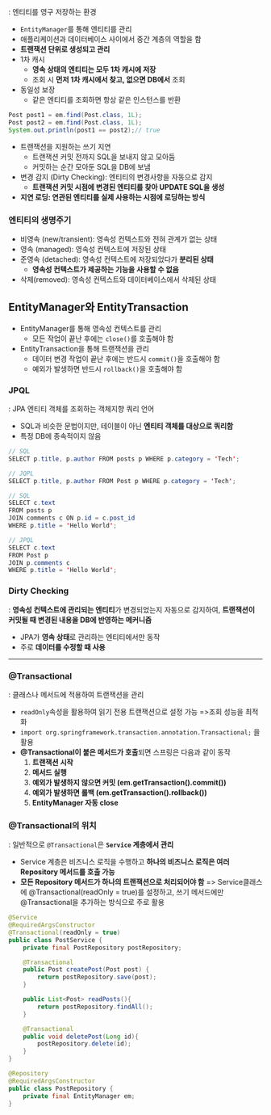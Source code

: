 : 엔티티를 영구 저장하는 환경
- `EntityManager`를 통해 엔티티를 관리
- 애플리케이션과 데이터베이스 사이에서 중간 계층의 역할을 함
- **트랜잭션 단위로 생성되고 관리**
- 1차 캐시
    - **영속 상태의 엔티티는 모두 1차 캐시에 저장**
    - 조회 시 **먼저 1차 캐시에서 찾고, 없으면 DB에서** 조회
- 동일성 보장
    - 같은 엔티티를 조회하면 항상 같은 인스턴스를 반환
```Java
Post post1 = em.find(Post.class, 1L);
Post post2 = em.find(Post.class, 1L);
System.out.println(post1 == post2);// true
```
- 트랜잭션을 지원하는 쓰기 지연
    - 트랜잭션 커밋 전까지 SQL을 보내지 않고 모아둠
    - 커밋하는 순간 모아둔 SQL을 DB에 보냄
- 변경 감지 (Dirty Checking): 엔티티의 변경사항을 자동으로 감지
    - **트랜잭션 커밋 시점에 변경된 엔티티를 찾아 UPDATE SQL을 생성**
- **지연 로딩: 연관된 엔티티를 실제 사용하는 시점에 로딩하는 방식**

### 엔티티의 생명주기
- 비영속 (new/transient): 영속성 컨텍스트와 전혀 관계가 없는 상태
- 영속 (managed): 영속성 컨텍스트에 저장된 상태
- 준영속 (detached): 영속성 컨텍스트에 저장되었다가 **분리된 상태**
	- **영속성 컨텍스트가 제공하는 기능을 사용할 수 없음**
- 삭제(removed): 영속성 컨텍스트와 데이터베이스에서 삭제된 상태


## EntityManager와 EntityTransaction
- EntityManager를 통해 영속성 컨텍스트를 관리
    - 모든 작업이 끝난 후에는 `close()`를 호출해야 함
- EntityTransaction을 통해 트랜잭션을 관리
    - 데이터 변경 작업이 끝난 후에는 반드시 `commit()`을 호출해야 함
    - 예외가 발생하면 반드시 `rollback()`을 호출해야 함


### JPQL
: JPA 엔티티 객체를 조회하는 객체지향 쿼리 언어
- SQL과 비슷한 문법이지만, 테이블이 아닌 **엔티티 객체를 대상으로 쿼리함**
- 특정 DB에 종속적이지 않음

```Java
// SQL
SELECT p.title, p.author FROM posts p WHERE p.category = 'Tech';

// JQPL
SELECT p.title, p.author FROM Post p WHERE p.category = 'Tech';
```

```Java
// SQL
SELECT c.text 
FROM posts p 
JOIN comments c ON p.id = c.post_id
WHERE p.title = 'Hello World';

// JPQL
SELECT c.text 
FROM Post p 
JOIN p.comments c 
WHERE p.title = 'Hello World';
```

### Dirty Checking
: **영속성 컨텍스트에 관리되는 엔티티**가 변경되었는지 자동으로 감지하여, **트랜잭션이 커밋될 때 변경된 내용을 DB에 반영하는 메커니즘**
- JPA가 **영속 상태**로 관리하는 엔티티에서만 동작
- 주로 **데이터를 수정할 때 사용**

****
### @Transactional
:  클래스나 메서드에 적용하여 트랜잭션을 관리
- `readOnly`속성을 활용하여 읽기 전용 트랜잭션으로 설정 가능
    =>조회 성능을 최적화
- `import org.springframework.transaction.annotation.Transactional;` 을 활용
- **@Transactional이 붙은 메서드가 호출**되면 스프링은 다음과 같이 동작
    1. **트랜잭션 시작**
    2. **메서드 실행**
    3. **예외가 발생하지 않으면 커밋 (em.getTransaction().commit())**
    4. **예외가 발생하면 롤백 (em.getTransaction().rollback())**
    5. **EntityManager 자동 close**

### @Transactional의 위치
: 일반적으로 `@Transactional`은 **`Service` 계층에서 관리**
- Service 계층은 비즈니스 로직을 수행하고 **하나의 비즈니스 로직은 여러 Repository 메서드를 호출 가능**
- **모든 Repository 메서드가 하나의 트랜잭션으로 처리되어야 함**
=> Service클래스에 @Transactional(readOnly = true)를 설정하고, 쓰기 메서드에만 @Transactional을 추가하는 방식으로 주로 활용

```Java
@Service
@RequiredArgsConstructor
@Transactional(readOnly = true)
public class PostService {
    private final PostRepository postRepository;

	@Transactional
	public Post createPost(Post post) {
	    return postRepository.save(post);
	}

	public List<Post> readPosts(){
	    return postRepository.findAll();
	}

	@Transactional
	public void deletePost(Long id){
	    postRepository.delete(id);
	}
}
```
```Java
@Repository
@RequiredArgsConstructor
public class PostRepository {
    private final EntityManager em;
}
```